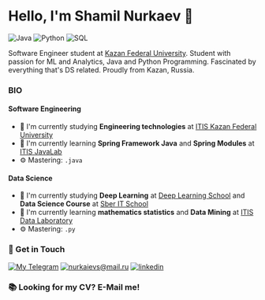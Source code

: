 # Hello, I'm Shamil Nurkaev 👋

![Java](https://img.shields.io/badge/Java-Expert-blue)
![Python](https://img.shields.io/badge/Python-Intermediate-green)
![SQL](https://img.shields.io/badge/SQL-Expert-blue)

Software Engineer student at [Kazan Federal University](https://kpfu.ru/itis/).
Student with passion for ML and Analytics, Java and Python Programming. Fascinated by everything that's DS related. Proudly from Kazan, Russia.

### BIO

#### Software Engineering
- 🔭 I'm currently studying **Engineering technologies** at [ITIS Kazan Federal University](https://kpfu.ru/itis/)
- 🌱 I'm currently learning **Spring Framework Java** and **Spring Modules** at [ITIS JavaLab](https://vk.com/itis_java_lab/)
- ⚙️ Mastering: `.java`

#### Data Science
- 🔭 I'm currently studying **Deep Learning** at [Deep Learning School](https://www.dlschool.org/) and **Data Science Course** at [Sber IT School](https://sberitschool.ru/)
- 🌱 I'm currently learning **mathematics statistics** and **Data Mining** at [ITIS Data Laboratory](https://datalaboratory.one/about-me/)
- ⚙️ Mastering: `.py`

### 📧 Get in Touch

[![My Telegram](https://img.shields.io/badge/-My%20telegram-blue?&style=for-the-badge&logo=telegram&logoColor=white)](https://t.me/nshamil) [![nurkaievs@mail.ru](https://img.shields.io/badge/my_email%20-%23E62B1E.svg?&style=for-the-badge&logo=mail.ru&logoColor=white)](mailto:nurkaievs@mail.ru) [![linkedin](https://img.shields.io/badge/linkedin%20-%230077B5.svg?&style=for-the-badge&logo=linkedin&logoColor=white)](www.linkedin.com/in/shamil-nurkaev-95501220a/)

### 📚 Looking for my CV? E-Mail me!
